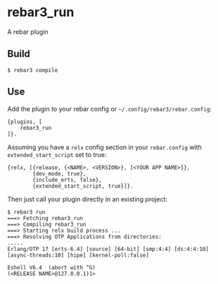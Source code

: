 rebar3_run
=====

A rebar plugin

Build
-----

    $ rebar3 compile

Use
---

Add the plugin to your rebar config or `~/.config/rebar3/rebar.config`:

    {plugins, [
        rebar3_run
    ]}.

Assuming you have a `relx` config section in your `rebar.config` with `extended_start_script` set to true:

```
{relx, [{release, {<NAME>, <VERSION>}, [<YOUR APP NAME>]},
        {dev_mode, true},
        {include_erts, false},
        {extended_start_script, true}]}.
```

Then just call your plugin directly in an existing project:


    $ rebar3 run
    ===> Fetching rebar3_run
    ===> Compiling rebar3_run
    ===> Starting relx build process ...
    ===> Resolving OTP Applications from directories:
    .....
    Erlang/OTP 17 [erts-6.4] [source] [64-bit] [smp:4:4] [ds:4:4:10] [async-threads:10] [hipe] [kernel-poll:false]

    Eshell V6.4  (abort with ^G)
    (<RELEASE NAME>@127.0.0.1)1>
